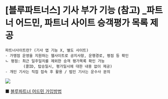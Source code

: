 # [블루파트너스] 기사 부가 기능 (참고) _파트너 어드민, 파트너 사이트 승객평가 목록 제공

```
파트너사이트란? (기사 앱 기능 X, 별도 사이트)  
- 가맹점 운영을 지원하는 웹사이트로 공지사항, 운행경로, 평점 등 확인   
ㄴ 평점: 최근 일주일치를 제외한 승객 평가목록 확인 가능   
        (콜ID, 탑승일시, 평가일시에 대한 내용 없이 제공)  
- 개인 기사는 직접 접속 후 활용 / 법인 기사는 운수사 문의
```

![](https://kakaomobilitysupport.zendesk.com/hc/article_attachments/43441034999065)

■ [블루파트너 어드민 가입방법](https://kakaomobilitysupport.zendesk.com/hc/ko/articles/40142407449881-%ED%8C%8C%ED%8A%B8%EB%84%88%EC%82%AC%EC%9D%B4%ED%8A%B8-%EA%B0%80%EC%9E%85%EB%B0%A9%EB%B2%95)